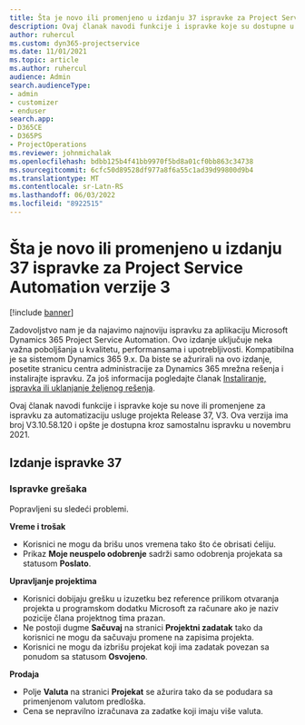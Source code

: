```yaml
---
title: Šta je novo ili promenjeno u izdanju 37 ispravke za Project Service Automation verzije 3
description: Ovaj članak navodi funkcije i ispravke koje su dostupne u izdanju Microsoft Dynamics 365 Project Service Automation Update Release 37, V3.
author: ruhercul
ms.custom: dyn365-projectservice
ms.date: 11/01/2021
ms.topic: article
ms.author: ruhercul
audience: Admin
search.audienceType:
- admin
- customizer
- enduser
search.app:
- D365CE
- D365PS
- ProjectOperations
ms.reviewer: johnmichalak
ms.openlocfilehash: bdbb125b4f41bb9970f5bd8a01cf0bb863c34738
ms.sourcegitcommit: 6cfc50d89528df977a8f6a55c1ad39d99800d9b4
ms.translationtype: MT
ms.contentlocale: sr-Latn-RS
ms.lasthandoff: 06/03/2022
ms.locfileid: "8922515"
---
```

# <a name="whats-new-or-changed-in-project-service-automation-update-release-37-v3"></a>Šta je novo ili promenjeno u izdanju 37 ispravke za Project Service Automation verzije 3

[!include [banner](../includes/psa-now-project-operations.md)]

Zadovoljstvo nam je da najavimo najnoviju ispravku za aplikaciju Microsoft Dynamics 365 Project Service Automation. Ovo izdanje uključuje neka važna poboljšanja u kvalitetu, performansama i upotrebljivosti. Kompatibilna je sa sistemom Dynamics 365 9.x. Da biste se ažurirali na ovo izdanje, posetite stranicu centra administracije za Dynamics 365 mrežna rešenja i instalirajte ispravku. Za još informacija pogledajte članak [Instaliranje, ispravka ili uklanjanje željenog rešenja](/power-platform/admin/install-remove-preferred-solution).

Ovaj članak navodi funkcije i ispravke koje su nove ili promenjene za ispravku za automatizaciju usluge projekta Release 37, V3. Ova verzija ima broj V3.10.58.120 i opšte je dostupna kroz samostalnu ispravku u novembru 2021.

## <a name="update-release-37"></a>Izdanje ispravke 37

### <a name="bug-fixes"></a>Ispravke grešaka

Popravljeni su sledeći problemi.

**Vreme i trošak**
- Korisnici ne mogu da brišu unos vremena tako što će obrisati ćeliju.
- Prikaz **Moje neuspelo odobrenje** sadrži samo odobrenja projekata sa statusom **Poslato**.

**Upravljanje projektima**
- Korisnici dobijaju grešku u izuzetku bez reference prilikom otvaranja projekta u programskom dodatku Microsoft za računare ako je naziv pozicije člana projektnog tima prazan.
- Ne postoji dugme **Sačuvaj** na stranici **Projektni zadatak** tako da korisnici ne mogu da sačuvaju promene na zapisima projekta.
- Korisnici ne mogu da izbrišu projekat koji ima zadatak povezan sa ponudom sa statusom **Osvojeno**.

**Prodaja**
- Polje **Valuta** na stranici **Projekat** se ažurira tako da se podudara sa primenjenom valutom predloška.
- Cena se nepravilno izračunava za zadatke koji imaju više valuta.
